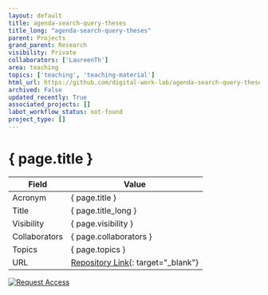 ```yaml
---
layout: default
title: agenda-search-query-theses
title_long: "agenda-search-query-theses"
parent: Projects
grand_parent: Research
visibility: Private
collaborators: ['LaureenTh']
area: teaching
topics: ['teaching', 'teaching-material']
html_url: https://github.com/digital-work-lab/agenda-search-query-theses
archived: False
updated_recently: True
associated_projects: []
labot_workflow_status: not-found
project_type: []
---
```


# { page.title }

Field               | Value
------------------- | ----------------------------------
Acronym             | { page.title }
Title               | { page.title_long }
Visibility          | { page.visibility }
Collaborators       | { page.collaborators }
Topics              | { page.topics }
URL                 | [Repository Link](https://github.com/digital-work-lab/agenda-search-query-theses){: target="_blank"}

[![Request Access](https://img.shields.io/badge/Request-Access-blue?style=for-the-badge)](https://github.com/digital-work-lab/agenda-search-query-theses/issues/new?assignees=geritwagner&labels=access+request&template=request-repo-access.md&title=%5BAccess+Request%5D+Request+for+access+to+repository)

